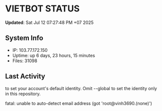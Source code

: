 # VIETBOT STATUS
**Updated**: Sat Jul 12 07:27:48 PM +07 2025

## System Info
- IP: 103.77.172.150
- Uptime: up 6 days, 23 hours, 15 minutes
- Files: 31098

## Last Activity

to set your account's default identity.
Omit --global to set the identity only in this repository.

fatal: unable to auto-detect email address (got 'root@vinh3690.(none)')
